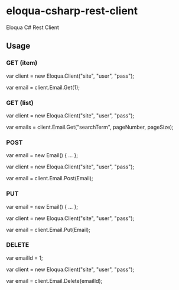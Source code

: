 eloqua-csharp-rest-client
=========================

Eloqua C# Rest Client

## Usage

### GET (item)
var client = new Eloqua.Client("site", "user", "pass");

var email = client.Email.Get(1);

### GET (list)
var client = new Eloqua.Client("site", "user", "pass");

var emails = client.Email.Get("searchTerm", pageNumber, pageSize);

### POST
var email = new Email() { ... };

var client = new Eloqua.Client("site", "user", "pass");

var email = client.Email.Post(Email);

### PUT
var email = new Email() { ... };

var client = new Eloqua.Client("site", "user", "pass");

var email = client.Email.Put(Email);

### DELETE
var emailId = 1;

var client = new Eloqua.Client("site", "user", "pass");

var email = client.Email.Delete(emailId);
